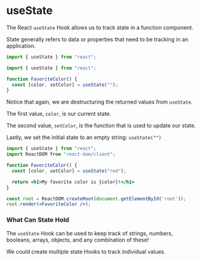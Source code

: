 # useState

The React `useState` Hook allows us to track state in a function component.

State generally refers to data or properties that need to be tracking in an application.

```jsx
import { useState } from "react";
```

```jsx
import { useState } from "react";

function FavoriteColor() {
  const [color, setColor] = useState("");
}
```

Notice that again, we are destructuring the returned values from `useState`.

The first value, `color`, is our current state.

The second value, `setColor`, is the function that is used to update our state.

Lastly, we set the initial state to an empty string: `useState("")`

```jsx
import { useState } from "react";
import ReactDOM from "react-dom/client";

function FavoriteColor() {
  const [color, setColor] = useState("red");

  return <h1>My favorite color is {color}!</h1>
}

const root = ReactDOM.createRoot(document.getElementById('root'));
root.render(<FavoriteColor />);
```

### What Can State Hold

The `useState` Hook can be used to keep track of strings, numbers, booleans, arrays, objects, and any combination of these!

We could create multiple state Hooks to track individual values.
